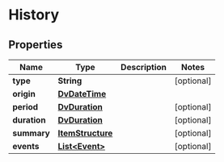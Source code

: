 

# History

## Properties

Name | Type | Description | Notes
------------ | ------------- | ------------- | -------------
**type** | **String** |  |  [optional]
**origin** | [**DvDateTime**](DvDateTime.md) |  | 
**period** | [**DvDuration**](DvDuration.md) |  |  [optional]
**duration** | [**DvDuration**](DvDuration.md) |  |  [optional]
**summary** | [**ItemStructure**](ItemStructure.md) |  |  [optional]
**events** | [**List&lt;Event&gt;**](Event.md) |  |  [optional]




